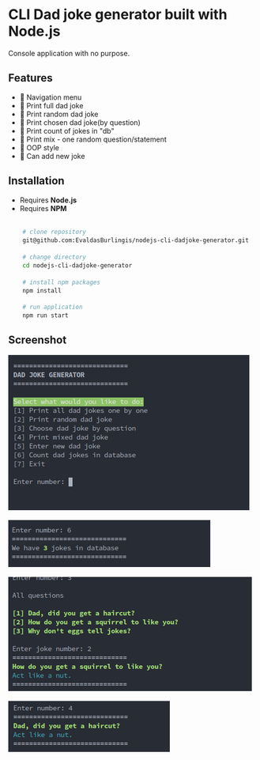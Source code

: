 # CLI Dad joke generator built with Node.js

Console application with no purpose.

## Features

* :pushpin: Navigation menu
* :pushpin: Print full dad joke
* :pushpin: Print random dad joke
* :pushpin: Print chosen dad joke(by question)
* :pushpin: Print count of jokes in "db"
* :pushpin: Print mix - one random question/statement
* :pushpin: OOP style
* :pushpin: Can add new joke

## Installation

* Requires **Node.js**
* Requires **NPM**

```bash

    # clone repository
    git@github.com:EvaldasBurlingis/nodejs-cli-dadjoke-generator.git

    # change directory
    cd nodejs-cli-dadjoke-generator

    # install npm packages
    npm install

    # run application
    npm run start
```

## Screenshot

<div>
    <img src="assets/start.png"/>
    <br/>
    <br/>
    <img src="assets/jokes-in-db.png"/>
    <br/>
    <br/>
    <img src="assets/selected-joke.png"/>
    <br/>
    <br/>
    <img src="assets/mixed-joke.png"/>
</div>
